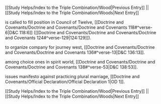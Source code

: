 [[Study Helps/Index to the Triple Combination/Wood|Previous Entry]]  ||  [[Study Helps/Index to the Triple Combination/Woods|Next Entry]]

 is called to fill position in Council of Twelve, [[Doctrine and Covenants/Doctrine and Covenants/Doctrine and Covenants 118#^verse-6|D&C 118:6]] ([[Doctrine and Covenants/Doctrine and Covenants/Doctrine and Covenants 124#^verse-129|124:129]]).

 to organize company for journey west, [[Doctrine and Covenants/Doctrine and Covenants/Doctrine and Covenants 136#^verse-13|D&C 136:13]].

 among choice ones in spirit world, [[Doctrine and Covenants/Doctrine and Covenants/Doctrine and Covenants 138#^verse-53|D&C 138:53]].

 issues manifesto against practicing plural marriage, [[Doctrine and Covenants/Official Declaration/Official Declaration 1|OD 1]].

[[Study Helps/Index to the Triple Combination/Wood|Previous Entry]]  ||  [[Study Helps/Index to the Triple Combination/Woods|Next Entry]]